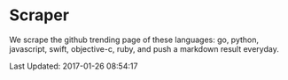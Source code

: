 # Scraper

We scrape the github trending page of these languages: go, python, javascript, swift, objective-c, ruby, and push a markdown result everyday.

Last Updated: 2017-01-26 08:54:17